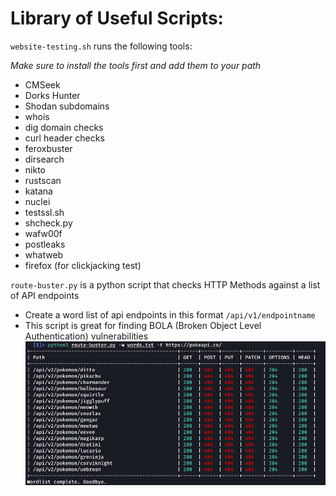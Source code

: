 # Library of Useful Scripts:

`website-testing.sh` runs the following tools:

*Make sure to install the tools first and add them to your path*
- CMSeek  
- Dorks Hunter  
- Shodan subdomains  
- whois
- dig domain checks
- curl header checks
- feroxbuster  
- dirsearch  
- nikto  
- rustscan  
- katana  
- nuclei  
- testssl.sh  
- shcheck.py  
- wafw00f  
- postleaks  
- whatweb  
- firefox (for clickjacking test)

`route-buster.py` is a python script that checks HTTP Methods against a list of API endpoints
- Create a word list of api endpoints in this format `/api/v1/endpointname`
- This script is great for finding BOLA (Broken Object Level Authentication) vulnerabilities
![Route Buster](route-buster.png)

